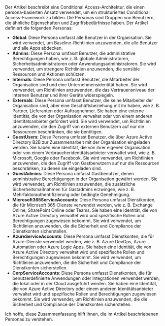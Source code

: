 Der Artikel beschreibt eine Conditional Access-Architektur, die einen persona-basierten Ansatz verwendet, um ein strukturiertes Conditional Access-Framework zu bilden. Die Personas sind Gruppen von Benutzern, die ähnliche Eigenschaften und Zugriffsbedürfnisse haben. Der Artikel definiert die folgenden Personas:

- **Global**: Diese Persona umfasst alle Benutzer in der Organisation. Sie wird verwendet, um Baseline-Richtlinien anzuwenden, die alle Benutzer und alle Apps abdecken.
- **Admins**: Diese Persona umfasst Benutzer, die administrative Berechtigungen haben, wie z. B. globale Administratoren, Sicherheitsadministratoren oder Anwendungsadministratoren. Sie wird verwendet, um strengere Richtlinien anzuwenden, die sensible Ressourcen und Aktionen schützen.
- **Internals**: Diese Persona umfasst Benutzer, die Mitarbeiter der Organisation sind und eine Unternehmensidentität haben. Sie wird verwendet, um Richtlinien anzuwenden, die das Vertrauensniveau der internen Benutzer und ihrer Geräte widerspiegeln.
- **Externals**: Diese Persona umfasst Benutzer, die keine Mitarbeiter der Organisation sind, aber eine Geschäftsbeziehung mit ihr haben, wie z. B. Partner, Lieferanten oder Auftragnehmer. Sie haben eine externe Identität, die von der Organisation verwaltet oder von einem anderen Identitätsanbieter gefördert wird. Sie wird verwendet, um Richtlinien anzuwenden, die den Zugriff von externen Benutzern auf nur die Ressourcen beschränken, die sie benötigen.
- **GuestUsers**: Diese Persona umfasst Benutzer, die über Azure Active Directory B2B zur Zusammenarbeit mit der Organisation eingeladen werden. Sie haben eine Identität, die von ihrer eigenen Organisation oder von einem Verbraucheridentitätsanbieter verwaltet wird, wie z. B. Microsoft, Google oder Facebook. Sie wird verwendet, um Richtlinien anzuwenden, die den Zugriff von Gastbenutzern auf nur die Ressourcen beschränken, zu denen sie eingeladen sind.
- **GuestAdmins**: Diese Persona umfasst Gastbenutzer, denen administrative Berechtigungen in der Organisation gewährt werden. Sie wird verwendet, um Richtlinien anzuwenden, die zusätzliche Sicherheitsmaßnahmen für Gastadmins erzwingen, wie z. B. Mehrfaktorauthentifizierung oder bedingte Genehmigung.
- **Microsoft365ServiceAccounts**: Diese Persona umfasst Dienstkonten, die für Microsoft 365-Dienste verwendet werden, wie z. B. Exchange Online, SharePoint Online oder Teams. Sie haben eine Identität, die von Azure Active Directory verwaltet wird und spezifische Rollen und Berechtigungen zugewiesen bekommt. Sie wird verwendet, um Richtlinien anzuwenden, die die Sicherheit und Compliance der Dienstkonten sicherstellen.
- **AzureServiceAccounts**: Diese Persona umfasst Dienstkonten, die für Azure-Dienste verwendet werden, wie z. B. Azure DevOps, Azure Automation oder Azure Logic Apps. Sie haben eine Identität, die von Azure Active Directory verwaltet wird und spezifische Rollen und Berechtigungen zugewiesen bekommt. Sie wird verwendet, um Richtlinien anzuwenden, die die Sicherheit und Compliance der Dienstkonten sicherstellen.
- **CorpServiceAccounts**: Diese Persona umfasst Dienstkonten, die für benutzerdefinierte Anwendungen oder Integrationen verwendet werden, die lokal oder in der Cloud ausgeführt werden. Sie haben eine Identität, die von Azure Active Directory oder einem anderen Identitätsanbieter verwaltet wird und spezifische Rollen und Berechtigungen zugewiesen bekommt. Sie wird verwendet, um Richtlinien anzuwenden, die die Sicherheit und Compliance der Dienstkonten sicherstellen.

Ich hoffe, diese Zusammenfassung hilft Ihnen, die im Artikel beschriebenen Personas zu verstehen.